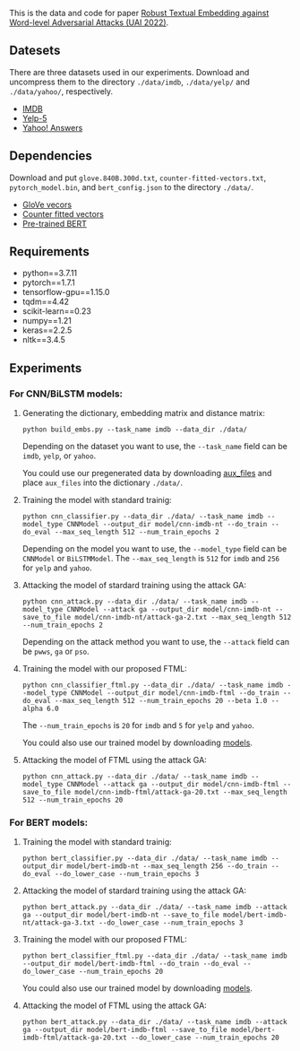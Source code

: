 This is the data and code for paper
[Robust Textual Embedding against Word-level Adversarial Attacks (UAI 2022)](https://arxiv.org/abs/2202.13817).

## Datesets
There are three datasets used in our experiments. Download and uncompress them to the directory `./data/imdb`, `./data/yelp/` and `./data/yahoo/`, respectively.

- [IMDB](https://s3.amazonaws.com/fast-ai-nlp/imdb.tgz)
- [Yelp-5](https://s3.amazonaws.com/fast-ai-nlp/yelp_review_full_csv.tgz)
- [Yahoo! Answers](https://s3.amazonaws.com/fast-ai-nlp/yahoo_answers_csv.tgz)

## Dependencies
Download and put `glove.840B.300d.txt`, `counter-fitted-vectors.txt`, `pytorch_model.bin`, and `bert_config.json` to the directory `./data/`.

- [GloVe vecors](http://nlp.stanford.edu/data/glove.840B.300d.zip)
- [Counter fitted vectors](https://github.com/nmrksic/counter-fitting/blob/master/word_vectors/counter-fitted-vectors.txt.zip)
- [Pre-trained BERT](https://s3.amazonaws.com/models.huggingface.co/bert/bert-base-uncased.tar.gz)

## Requirements
- python==3.7.11
- pytorch==1.7.1
- tensorflow-gpu==1.15.0
- tqdm==4.42
- scikit-learn==0.23
- numpy==1.21
- keras==2.2.5
- nltk==3.4.5

## Experiments

### For CNN/BiLSTM models:

1. Generating the dictionary, embedding matrix and distance matrix:

    ```shell
    python build_embs.py --task_name imdb --data_dir ./data/
    ```

    Depending on the dataset you want to use, the `--task_name` field can be `imdb`, `yelp`, or `yahoo`.

    You could use our pregenerated data by downloading [aux_files](https://drive.google.com/file/d/1lh5gMVkDEqKjoZD1beXtjya5QgY6Pvmq/view?usp=sharing) and place `aux_files` into the dictionary `./data/`.

2. Training the model with standard trainig:

    ```shell
    python cnn_classifier.py --data_dir ./data/ --task_name imdb --model_type CNNModel --output_dir model/cnn-imdb-nt --do_train --do_eval --max_seq_length 512 --num_train_epochs 2
    ```

    Depending on the model you want to use, the `--model_type` field can be `CNNModel` or `BiLSTMModel`. The `--max_seq_length` is `512` for `imdb` and `256` for `yelp` and `yahoo`.

3. Attacking the model of stardard training using the attack GA:

    ```shell
    python cnn_attack.py --data_dir ./data/ --task_name imdb --model_type CNNModel --attack ga --output_dir model/cnn-imdb-nt --save_to_file model/cnn-imdb-nt/attack-ga-2.txt --max_seq_length 512 --num_train_epochs 2
    ```

    Depending on the attack method you want to use, the `--attack` field can be `pwws`, `ga` or `pso`.

4. Training the model with our proposed FTML:
    
    ```shell
    python cnn_classifier_ftml.py --data_dir ./data/ --task_name imdb --model_type CNNModel --output_dir model/cnn-imdb-ftml --do_train --do_eval --max_seq_length 512 --num_train_epochs 20 --beta 1.0 --alpha 6.0
    ```

    The `--num_train_epochs` is `20` for `imdb` and `5` for `yelp` and `yahoo`.

    You could also use our trained model by downloading [models](https://drive.google.com/file/d/1ackInH0I-wfLwZxfsYrslbhYQlKLYX6o/view?usp=sharing).

5. Attacking the model of FTML using the attack GA:

    ```shell
    python cnn_attack.py --data_dir ./data/ --task_name imdb --model_type CNNModel --attack ga --output_dir model/cnn-imdb-ftml --save_to_file model/cnn-imdb-ftml/attack-ga-20.txt --max_seq_length 512 --num_train_epochs 20
    ```

### For BERT models:

1. Training the model with standard trainig:

    ```shell
    python bert_classifier.py --data_dir ./data/ --task_name imdb --output_dir model/bert-imdb-nt --max_seq_length 256 --do_train --do_eval --do_lower_case --num_train_epochs 3
    ```

2. Attacking the model of stardard training using the attack GA:

    ```shell
    python bert_attack.py --data_dir ./data/ --task_name imdb --attack ga --output_dir model/bert-imdb-nt --save_to_file model/bert-imdb-nt/attack-ga-3.txt --do_lower_case --num_train_epochs 3
    ```

3. Training the model with our proposed FTML:
    
    ```shell
    python bert_classifier_ftml.py --data_dir ./data/ --task_name imdb --output_dir model/bert-imdb-ftml --do_train --do_eval --do_lower_case --num_train_epochs 20
    ```
    You could also use our trained model by downloading [models](https://drive.google.com/file/d/1ackInH0I-wfLwZxfsYrslbhYQlKLYX6o/view?usp=sharing).

4. Attacking the model of FTML using the attack GA:
    
    ```shell
    python bert_attack.py --data_dir ./data/ --task_name imdb --attack ga --output_dir model/bert-imdb-ftml --save_to_file model/bert-imdb-ftml/attack-ga-20.txt --do_lower_case --num_train_epochs 20
    ```